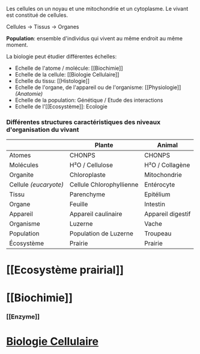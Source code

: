 
Les cellules on un noyau et une mitochondrie et un cytoplasme. Le vivant est constitué de cellules.

Cellules -> Tissus -> Organes

**Population**: ensemble d'individus qui vivent au même endroit au même moment.

La biologie peut étudier différentes échelles:
 - Echelle de l'atome / molécule: [[Biochimie]]
 - Echelle de la cellule: [[Biologie Cellulaire]]
 - Echelle du tissu: [[Histologie]]
 - Echelle de l'organe, de l'appareil ou de l'organisme: [[Physiologie]] *(Anatomie)*
 - Echelle de la population: Génétique / Etude des interactions
 - Echelle de l'[[Ecosystème]]: Ecologie

### Différentes structures caractéristiques des niveaux d'organisation du vivant



|                       | Plante                   | Animal            |
| --------------------- | ------------------------ | ----------------- |
| Atomes                | CHONPS                   | CHONPS            |
| Molécules             | H²O / Cellulose          | H²O / Collagène   |
| Organite              | Chloroplaste             | Mitochondrie      |
| Cellule *(eucaryote)* | Cellule Chlorophyllienne | Entérocyte        |
| Tissu                 | Parenchyme               | Epitélium         |
| Organe                | Feuille                  | Intestin          |
| Appareil              | Appareil caulinaire      | Appareil digestif |
| Organisme             | Luzerne                  | Vache             |
| Population            | Population de Luzerne    | Troupeau          |
| Écosystème            | Prairie                  | Prairie           |

# [[Ecosystème prairial]]

# [[Biochimie]]

### [[Enzyme]]

# [Biologie Cellulaire](Cellule)



